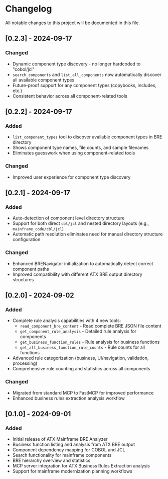 # Changelog

All notable changes to this project will be documented in this file.

## [0.2.3] - 2024-09-17

### Changed
- Dynamic component type discovery - no longer hardcoded to "cobol/jcl"
- `search_components` and `list_all_components` now automatically discover all available component types
- Future-proof support for any component types (copybooks, includes, etc.)
- Consistent behavior across all component-related tools

## [0.2.2] - 2024-09-17

### Added
- `list_component_types` tool to discover available component types in BRE directory
- Shows component type names, file counts, and sample filenames
- Eliminates guesswork when using component-related tools

### Changed
- Improved user experience for component type discovery

## [0.2.1] - 2024-09-17

### Added
- Auto-detection of component level directory structure
- Support for both direct `cbl/jcl` and nested directory layouts (e.g., `mainframe_code/cbl/jcl`)
- Automatic path resolution eliminates need for manual directory structure configuration

### Changed
- Enhanced BRENavigator initialization to automatically detect correct component paths
- Improved compatibility with different ATX BRE output directory structures

## [0.2.0] - 2024-09-02

### Added
- Complete rule analysis capabilities with 4 new tools:
  - `read_component_bre_content` - Read complete BRE JSON file content
  - `get_component_rule_analysis` - Detailed rule analysis for components  
  - `get_business_function_rules` - Rule analysis for business functions
  - `get_all_business_function_rule_counts` - Rule counts for all functions
- Advanced rule categorization (business, UI/navigation, validation, processing)
- Comprehensive rule counting and statistics across all components

### Changed
- Migrated from standard MCP to FastMCP for improved performance
- Enhanced business rules extraction analysis workflow

## [0.1.0] - 2024-09-01

### Added
- Initial release of ATX Mainframe BRE Analyzer
- Business function listing and analysis from ATX BRE output
- Component dependency mapping for COBOL and JCL
- Search functionality for mainframe components
- BRE hierarchy overview and statistics
- MCP server integration for ATX Business Rules Extraction analysis
- Support for mainframe modernization planning workflows
